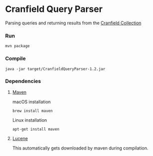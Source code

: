 # Cranfield Query Parser      
Parsing queries and returning results from the [Cranfield Collection](http://ir.dcs.gla.ac.uk/resources/test_collections/cran/)     


### Run      
```
mvn package
```

### Compile      
```
java -jar target/CranfieldQueryParser-1.2.jar
```   


### Dependencies       

1. [Maven](https://maven.apache.org/)    

    macOS installation
    ```
    brew install maven
    ```    

    Linux installation
    ```
    apt-get install maven
    ```   


2. [Lucene](https://lucene.apache.org/)  

    This automatically gets downloaded by maven during compilation.
